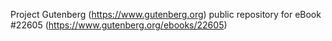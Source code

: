 Project Gutenberg (https://www.gutenberg.org) public repository for eBook #22605 (https://www.gutenberg.org/ebooks/22605)
